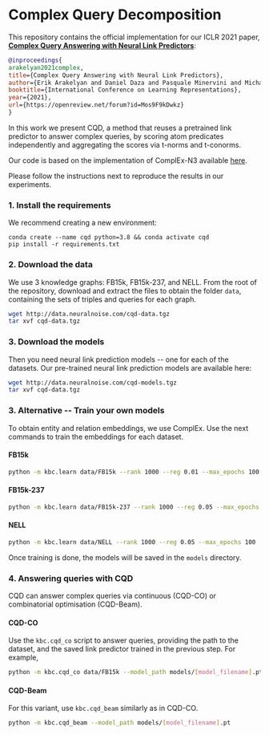 # Complex Query Decomposition

This repository contains the official implementation for our ICLR 2021 paper, [**Complex Query Answering with Neural Link Predictors**](https://openreview.net/forum?id=Mos9F9kDwkz):

```bibtex
@inproceedings{
arakelyan2021complex,
title={Complex Query Answering with Neural Link Predictors},
author={Erik Arakelyan and Daniel Daza and Pasquale Minervini and Michael Cochez},
booktitle={International Conference on Learning Representations},
year={2021},
url={https://openreview.net/forum?id=Mos9F9kDwkz}
}
```

In this work we present CQD, a method that reuses a pretrained link predictor to answer complex queries, by scoring atom predicates independently and aggregating the scores via t-norms and t-conorms.

Our code is based on the implementation of ComplEx-N3 available [here](https://github.com/facebookresearch/kbc).

Please follow the instructions next to reproduce the results in our experiments.

### 1. Install the requirements

We recommend creating a new environment:

```
conda create --name cqd python=3.8 && conda activate cqd
pip install -r requirements.txt
```

### 2. Download the data

We use 3 knowledge graphs: FB15k, FB15k-237, and NELL.
From the root of the repository, download and extract the files to obtain the folder `data`, containing the sets of triples and queries for each graph.

```sh
wget http://data.neuralnoise.com/cqd-data.tgz
tar xvf cqd-data.tgz
```

### 3. Download the models

Then you need neural link prediction models -- one for each of the datasets.
Our pre-trained neural link prediction models are available here:

```sh
wget http://data.neuralnoise.com/cqd-models.tgz
tar xvf cqd-data.tgz
```

### 3. Alternative -- Train your own models

To obtain entity and relation embeddings, we use ComplEx. Use the next commands to train the embeddings for each dataset.

#### FB15k

```sh
python -m kbc.learn data/FB15k --rank 1000 --reg 0.01 --max_epochs 100  --batch_size 100
```

#### FB15k-237

```sh
python -m kbc.learn data/FB15k-237 --rank 1000 --reg 0.05 --max_epochs 100  --batch_size 1000
```

#### NELL

```sh
python -m kbc.learn data/NELL --rank 1000 --reg 0.05 --max_epochs 100  --batch_size 1000
```

Once training is done, the models will be saved in the `models` directory.

### 4. Answering queries with CQD

CQD can answer complex queries via continuous (CQD-CO) or combinatorial optimisation (CQD-Beam).

#### CQD-CO

Use the `kbc.cqd_co` script to answer queries, providing the path to the dataset, and the saved link predictor trained in the previous step. For example,

```sh
python -m kbc.cqd_co data/FB15k --model_path models/[model_filename].pt --chain_type 1_2
```

#### CQD-Beam

For this variant, use `kbc.cqd_beam` similarly as in CQD-CO.

```sh
python -m kbc.cqd_beam --model_path models/[model_filename].pt
```
